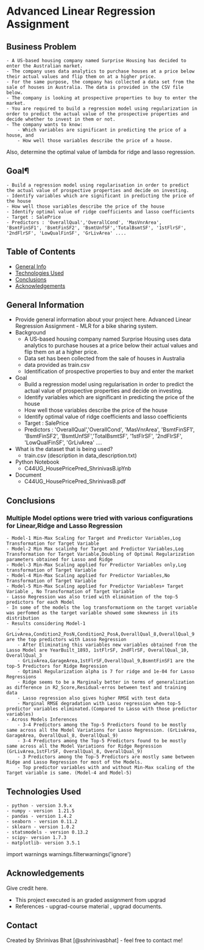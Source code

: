 # Advanced Linear Regression Assignment

>
## Business Problem
	- A US-based housing company named Surprise Housing has decided to enter the Australian market. 
	- The company uses data analytics to purchase houses at a price below their actual values and flip them on at a higher price. 
	- For the same purpose, the company has collected a data set from the sale of houses in Australia. The data is provided in the CSV file below. 
	- The company is looking at prospective properties to buy to enter the market. 
	- You are required to build a regression model using regularization in order to predict the actual value of the prospective properties and decide whether to invest in them or not.
	- The company wants to know:
		- Which variables are significant in predicting the price of a house, and
		- How well those variables describe the price of a house. 

Also, determine the optimal value of lambda for ridge and lasso regression.
## Goal¶
	- Build a regression model using regularisation in order to predict the actual value of prospective properties and decide on investing.
	- Identify variables which are significant in predicting the price of the house
	- How well those variables describe the price of the house
	- Identify optimal value of ridge coefficients and lasso coefficients
	- Target : SalePrice
	- Predictors : 'OverallQual','OverallCond', 'MasVnrArea', 'BsmtFinSF1', 'BsmtFinSF2', 'BsmtUnfSF','TotalBsmtSF', '1stFlrSF', '2ndFlrSF', 'LowQualFinSF', 'GrLivArea' ....

## Table of Contents
* [General Info](#general-information)
* [Technologies Used](#technologies-used)
* [Conclusions](#conclusions)
* [Acknowledgements](#acknowledgements)

<!-- You can include any other section that is pertinent to your problem -->

## General Information
- Provide general information about your project here.
	Advanced Linear Regression Assignment - MLR for a bike sharing system.
- Background
	- A US-based housing company named Surprise Housing uses data analytics to purchase houses at a price below their actual values and flip them on at a higher price.
	- Data set has been collected from the sale of houses in Australia
	- data provided as train.csv
	- Identification of prospective properties to buy and enter the market
- Goal
	- Build a regression model using regularisation in order to predict the actual value of prospective properties and decide on investing.
	- Identify variables which are significant in predicting the price of the house
	- How well those variables describe the price of the house
	- Identify optimal value of ridge coefficients and lasso coefficients
	- Target : SalePrice
	- Predictors : 'OverallQual','OverallCond', 'MasVnrArea', 'BsmtFinSF1', 'BsmtFinSF2', 'BsmtUnfSF','TotalBsmtSF', '1stFlrSF', '2ndFlrSF', 'LowQualFinSF', 'GrLivArea' ....
- What is the dataset that is being used?
	- train.csv (description in data_description.txt)
- Python Notebook
	- C44UG_HousePricePred_ShrinivasB.ipYnb
- Document	
	- C44UG_HousePricePred_ShrinivasB.pdf
<!-- You don't have to answer all the questions - just the ones relevant to your project. -->

## Conclusions
### Multiple Model options were tried with various configurations for Linear,Ridge and Lasso Regression

	- Model-1 Min-Max Scaling for Target and Predictor Variables,Log Transformation for Target Variable
	- Model-2 Min Max scalinhg for Target and Predictor Variables,Log Transformation for Target Variable,Doubling of Optimal Regularization parameters obtained for Lasso and Ridge
	- Model-3 Min-Max Scaling applied for Predictor Variables only,Log transformation of Target Variable
	- Model-4 Min-Max Scaling applied for Predictor Variables,No Transformation of Target Variable
	- Model-5 Min-Max Scaling applied for Predictor Variables+ Target Variable , No Transformation of Target Variable
	- Lasso Regression was also tried with elimination of the top-5 predictors for each Model
	- In some of the models the log transformationm on the target variable was perfomed as the target variable showed some skewness in its distribution	
	- Results considering Model-1
		- GrLivArea,Condition2_PosN,Condition2_PosA,OverallQual_8,OverallQual_9 are the top predictors with Lasso Regression
		- After Eliminating this variables new variables obtained from the Lasso Model are YearBuilt_1893, 1stFlrSF, 2ndFlrSF, OverallQual_10, OverallQual_3
		- GrLivArea,GarageArea,1stFlrSF,OverallQual_9,BsmntFinSF1 are the top-5 Predictors for Ridge Regression
		- Optimal Regularization alpha is 7 for ridge and 1e-04 for Lasso Regressions
		- Ridge seems to be a Marginaly better in terms of generalization as difference in R2_Score,Residual-erros between test and training data
		- Lasso regression also gives higher RMSE with test data
		- Marginal RMSE degradation with Lasso regression when top-5 predictor variables eliminated.(Compared to Lasso with those predictor variables)
	- Across Models Inferences
		- 3-4 Predictors among the Top-5 Predictors found to be mostly same across all the Model Variations for Lasso Regression. (GrLivArea, GarageArea, OverallQual_8, OverallQual_9)
		- 3-4 Predictors among the Top-5 Predictors found to be mostly same across all the Model Variations for Ridge Regression (GrLivArea,1stFlrSF, OverallQual_8, OverallQual_9)
		- 3 Predictors among the Top-5 Predictors are mostly same between Ridge and Lasso Regression for most of the Models.
		- Top predictor variables with and without Min-Max scaling of the Target variable is same. (Model-4 and Model-5)

## Technologies Used
	- python - version 3.9.x
	- numpy - version  1.21.5
	- pandas - version 1.4.2
	- seaborn - version 0.11.2
	- sklearn - version 1.0.2
	- statsmodels - version 0.13.2
	- scipy- version 1.7.3
	- matplotlib- version 3.5.1

import warnings
warnings.filterwarnings('ignore')

<!-- As the libraries versions keep on changing, it is recommended to mention the version of library used in this project -->

## Acknowledgements
Give credit here.
- This project executed is an graded assignment from upgrad
- References - upgrad-course material , upgrad documents.



## Contact
Created by Shrinivas Bhat [@sshrinivasbhat] - feel free to contact me!


<!-- Optional -->
<!-- ## License -->
<!-- This project is open source and available under the [... License](). -->

<!-- You don't have to include all sections - just the one's relevant to your project -->